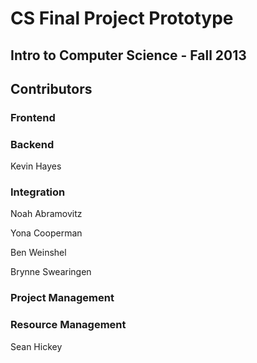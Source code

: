 # CS Final Project Prototype

## Intro to Computer Science - Fall 2013

## Contributors

### Frontend

### Backend
Kevin Hayes

### Integration

Noah Abramovitz

Yona Cooperman

Ben Weinshel

Brynne Swearingen

### Project Management

### Resource Management
Sean Hickey
